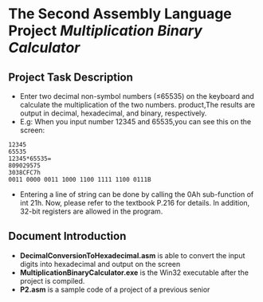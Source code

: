 # The Second Assembly Language Project      *Multiplication Binary Calculator*
## Project Task Description
* Enter two decimal non-symbol numbers (≤65535) on the keyboard and calculate the multiplication of the two numbers. product,The results are output in decimal, hexadecimal, and binary, respectively.
* E.g: When you input number 12345 and 65535,you can see this on the screen:
```
12345
65535
12345*65535=
809029575
3038CFC7h 
0011 0000 0011 1000 1100 1111 1100 0111B 
```
* Entering a line of string can be done by calling the 0Ah sub-function of int 21h. Now, please refer to the textbook P.216 for details. In addition, 32-bit registers are allowed in the program. 
## Document Introduction
* **DecimalConversionToHexadecimal.asm** is able to convert the input digits into hexadecimal and output on the screen
* **MultiplicationBinaryCalculator.exe** is the Win32 executable after the project is compiled.
* **P2.asm** is a sample code of a project of a previous senior
